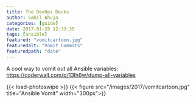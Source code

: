 ```yaml
---
title: The DevOps Docks
author: Sahil Ahuja
categories: [guide]
date: 2017-01-28 12:33:35
tags: [ansible]
featured: "vomitcartoon.jpg"
featuredalt: "Vomit Commits"
featuredpath: "date"
---
```

A cool way to vomit out all Ansible variables:
https://coderwall.com/p/13lh6w/dump-all-variables
<!--more-->
{{< load-photoswipe >}}
{{< figure src="/images/2017/vomitcartoon.jpg" title="Ansible Vomit" width="300px">}}
